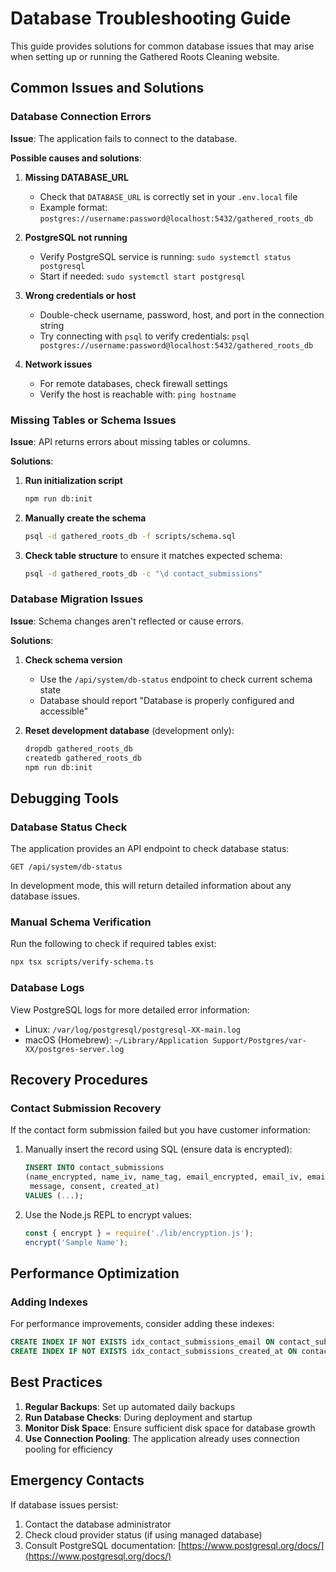 # Database Troubleshooting Guide

This guide provides solutions for common database issues that may arise when setting up or running the Gathered Roots Cleaning website.

## Common Issues and Solutions

### Database Connection Errors

**Issue**: The application fails to connect to the database.

**Possible causes and solutions**:

1. **Missing DATABASE_URL**
   - Check that `DATABASE_URL` is correctly set in your `.env.local` file
   - Example format: `postgres://username:password@localhost:5432/gathered_roots_db`

2. **PostgreSQL not running**
   - Verify PostgreSQL service is running: `sudo systemctl status postgresql`
   - Start if needed: `sudo systemctl start postgresql`

3. **Wrong credentials or host**
   - Double-check username, password, host, and port in the connection string
   - Try connecting with `psql` to verify credentials: `psql postgres://username:password@localhost:5432/gathered_roots_db`

4. **Network issues**
   - For remote databases, check firewall settings
   - Verify the host is reachable with: `ping hostname`

### Missing Tables or Schema Issues

**Issue**: API returns errors about missing tables or columns.

**Solutions**:

1. **Run initialization script**
   ```bash
   npm run db:init
   ```

2. **Manually create the schema**
   ```bash
   psql -d gathered_roots_db -f scripts/schema.sql
   ```

3. **Check table structure** to ensure it matches expected schema:
   ```bash
   psql -d gathered_roots_db -c "\d contact_submissions"
   ```

### Database Migration Issues

**Issue**: Schema changes aren't reflected or cause errors.

**Solutions**:

1. **Check schema version**
   - Use the `/api/system/db-status` endpoint to check current schema state
   - Database should report "Database is properly configured and accessible"

2. **Reset development database** (development only):
   ```bash
   dropdb gathered_roots_db
   createdb gathered_roots_db
   npm run db:init
   ```

## Debugging Tools

### Database Status Check

The application provides an API endpoint to check database status:

```
GET /api/system/db-status
```

In development mode, this will return detailed information about any database issues.

### Manual Schema Verification

Run the following to check if required tables exist:

```bash
npx tsx scripts/verify-schema.ts
```

### Database Logs

View PostgreSQL logs for more detailed error information:

- Linux: `/var/log/postgresql/postgresql-XX-main.log`
- macOS (Homebrew): `~/Library/Application Support/Postgres/var-XX/postgres-server.log`

## Recovery Procedures

### Contact Submission Recovery

If the contact form submission failed but you have customer information:

1. Manually insert the record using SQL (ensure data is encrypted):
   ```sql
   INSERT INTO contact_submissions 
   (name_encrypted, name_iv, name_tag, email_encrypted, email_iv, email_tag, 
    message, consent, created_at) 
   VALUES (...);
   ```

2. Use the Node.js REPL to encrypt values:
   ```javascript
   const { encrypt } = require('./lib/encryption.js');
   encrypt('Sample Name');
   ```

## Performance Optimization

### Adding Indexes

For performance improvements, consider adding these indexes:

```sql
CREATE INDEX IF NOT EXISTS idx_contact_submissions_email ON contact_submissions(email_encrypted);
CREATE INDEX IF NOT EXISTS idx_contact_submissions_created_at ON contact_submissions(created_at);
```

## Best Practices

1. **Regular Backups**: Set up automated daily backups
2. **Run Database Checks**: During deployment and startup
3. **Monitor Disk Space**: Ensure sufficient disk space for database growth
4. **Use Connection Pooling**: The application already uses connection pooling for efficiency

## Emergency Contacts

If database issues persist:

1. Contact the database administrator
2. Check cloud provider status (if using managed database)
3. Consult PostgreSQL documentation: [https://www.postgresql.org/docs/](https://www.postgresql.org/docs/) 
